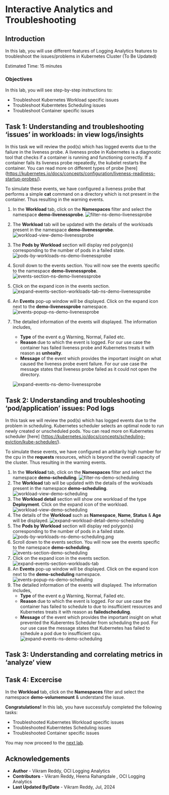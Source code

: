 # Interactive Analytics and Troubleshooting

## Introduction

In this lab, you will use different features of Logging Analytics features to troubleshoot the issues/problems in Kubernetes Cluster (To Be Updated)

Estimated Time: 15 minutes

### Objectives

In this lab, you will see step-by-step instructions to:

  - Troubleshoot Kubernetes Workload specific issues
  - Troubleshoot Kuberntetes Scheduling issues 
  - Troubleshoot Container specific issues 


## Task 1: Understanding and troubleshooting ‘issues’ in workloads: in view logs/insights
   In this task we will review the pod(s) which has logged events due to the failure in the liveness probe.
   A liveness probe in Kubernetes is a diagnostic tool that checks if a container is running and functioning correctly. If a container fails its liveness probe repeatedly, the kubelet restarts the container. You can read more on different types of probe [here] (https://kubernetes.io/docs/concepts/configuration/liveness-readiness-startup-probes/).

   To simulate these events, we have configured a liveness probe that performs a simple **cat** command on a directory which is not present in the container. Thus resulting in the warning events.

1. In the **Workload** tab, click on the **Namespaces** filter and select the namespace **demo-livenessprobe**.
   ![filter-ns-demo-livenessprobe](images/filter-ns-demo-livenessprobe.png)
2. The **Workload** tab will be updated with the details of the workloads present in the namespace **demo-livenessprobe**.
   ![workload-view-demo-livenessprobe](images/workload-view-demo-livenessprobe.png) 
3. The **Pods by Workload** section will display red polygon(s) corresponding to the number of pods in a failed state.
   ![pods-by-workloads-ns-demo-livenessprobe](images/pods-by-workloads-ns-demo-livenessprobe.png) 
4. Scroll down to the events section. You will now see the events specific to the namespace **demo-livenessprobe**.
   ![events-section-ns-demo-livenessprobe](images/events-section-ns-demo-livenessprobe.png) 
5. Click on the expand icon in the events section.
   ![expand-events-section-workloads-tab-ns-demo-livenessprobe](images/expand-events-section-workloads-tab-ns-demo-livenessprobe.png)  
6. An **Events** pop-up window will be displayed. Click on the expand icon next to the **demo-livenessprobe** namespace.
    ![events-popup-ns-demo-livenessprobe](images/events-popup-ns-demo-livenessprobe.png) 
7. The detailed information of the events will displayed. The information includes,
    - **Type** of the event e.g Warning, Normal, Failed etc.
    - **Reason** due to which the event is logged. For our use case the container has failed liveness probe and Kubernetes treats it with reason as **unhealty**.
    - **Message** of the event which provides the important insight on what caused the liveness probe event failure. For our use case the message states that liveness probe failed as it could not open the directory.

    ![expand-events-ns-demo-livenessprobe](images/expand-events-ns-demo-livenessprobe.png)

## Task 2: Understanding and troubleshooting ‘pod/application’ issues: Pod logs 
   In this task we will review the pod(s) which has logged events due to the problem in scheduling.
   Kubernetes scheduler selects an optimal node to run newly created or unscheduled pods.
   You can read more on Kubernetes scheduler [here] (https://kubernetes.io/docs/concepts/scheduling-eviction/kube-scheduler/).

   To simulate these events, we have configured an arbitarily high number for the cpu in the **requests** resources, which is beyond the overall capacity of the cluster.
   Thus resulting in the warning events.

1. In the **Workload** tab, click on the **Namespaces** filter and select the namespace **demo-scheduling**.
   ![filter-ns-demo-scheduling](images/filter-ns-demo-scheduling.png)
2. The **Workload** tab will be updated with the details of the workloads present in the namespace **demo-scheduling**.
   ![workload-view-demo-scheduling](images/workload-view-demo-scheduling.png)
3. The **Workload detail** section will show one workload of the type **Deployment**. Click on the expand icon of the workload.
   ![workload-view-demo-scheduling](images/workload-view-demo-scheduling.png) 
4. The details of the **Workload** such as **Namespace**, **Name**, **Status** & **Age** will be displayed.
   ![expand-workload-detail-demo-scheduling](images/expand-workload-detail-demo-scheduling.png)
5. The **Pods by Workload** section will display red polygon(s) corresponding to the number of pods in a failed state. 
   ![pods-by-workloads-ns-demo-scheduling.png](images/pods-by-workloads-ns-demo-scheduling.png)
6. Scroll down to the events section. You will now see the events specific to the namespace **demo-scheduling**.
   ![events-section-demo-scheduling](images/events-section-demo-scheduling.png) 
7. Click on the expand icon in the events section.
   ![expand-events-section-workloads-tab](images/expand-events-section-workloads-tab-ns-demo-scheduling.png) 
8. An **Events** pop-up window will be displayed. Click on the expand icon next to the **demo-scheduling** namespace.
    ![events-popup-ns-demo-scheduling](images/events-popup-ns-demo-scheduling.png) 
9. The detailed information of the events will displayed. The information includes,
    - **Type** of the event e.g Warning, Normal, Failed etc.
    - **Reason** due to which the event is logged. For our use case the container has failed to schedule to due to insufficient resources and Kubernetes treats it with reason as **failedscheduling**.
    - **Message** of the event which provides the important insight on what prevented the Kuberentes Scheduler from scheduling the pod. For our use case the message states that Kubernetes has failed to schedule a pod due to insufficient cpu.
    ![expand-events-ns-demo-scheduling](images/expand-events-ns-demo-scheduling.png)

## Task 3: Understanding and correlating metrics in ‘analyze’ view
## Task 4: Excercise
In the **Workload** tab, click on the **Namespaces** filter and select the namespace **demo-volumemount** & understand the issue.

**Congratulations!** In this lab, you have successfuly completed the following tasks:
  - Troubleshooted Kubernetes Workload specific issues
  - Troubleshooted Kuberntetes Scheduling issues 
  - Troubleshooted Container specific issues 

  You may now proceed to the [next lab](#next).

## Acknowledgements
* **Author** - Vikram Reddy, OCI Logging Analytics
* **Contributors** -  Vikram Reddy, Heena Rahangdale , OCI Logging Analytics
* **Last Updated By/Date** - Vikram Reddy, Jul, 2024